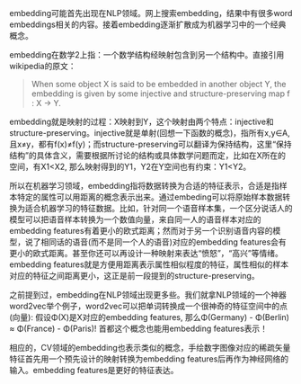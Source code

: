 embedding可能首先出现在NLP领域。网上搜索embedding，结果中有很多word embeddings相关的内容。接着embedding逐渐扩散成为机器学习中的一个经典概念。

embedding在数学2上指：一个数学结构经映射包含到另一个结构中。直接引用wikipedia的原文：

> When some object X is said to be embedded in another object Y, the embedding is given by some injective and structure-preserving map f : X → Y.

embedding就是映射的过程：X映射到Y，这个映射由两个特点：injective和structure-preserving。injective就是单射(回想一下函数的概念)，指所有x,y∈A,且x≠y，都有f(x)≠f(y)；而structure-preserving可以翻译为保持结构，这里“保持结构”的具体含义，需要根据所讨论的结构或具体数学问题而定，比如在X所在的空间，有X1<X2, 那么映射得到的Y1，Y2在Y空间也有约束：Y1<Y2。

所以在机器学习领域，embedding指将数据转换为合适的特征表示，合适是指样本特定的属性可以用距离的概念表示出来。通过embeding可以将原始样本数据转换为适合机器学习的特征数据。比如，针对同一个语音样本集，一个区分说话人的模型可以把语音样本转换为一个数值向量，来自同一人的语音样本对应的embedding features有着更小的欧式距离；然而对于另一个识别语音内容的模型，说了相同话的语音(而不是同一个人的语音)对应的embedding features会有更小的欧式距离。甚至你还可以再设计一种映射来表达“愤怒”，“高兴”等情绪。embedding features就是方便用距离表示属性相似程度的特征，属性相似的样本对应的特征之间距离更小，这正是前一段提到的structure-preserving。

之前提到过，embedding在NLP领域出现更多些。我们就拿NLP领域的一个神器word2vec举个例子，word2vec可以把单词转换成一个很神奇的特征空间中的点(向量): 假设Φ(X)是X对应的embedding features, 那么Φ(Germany) - Φ(Berlin) ≈ Φ(France) - Φ(Paris)! 首都这个概念也能用embedding features表示！

相应的，CV领域的embedding也表示类似的概念，手绘数字图像对应的稀疏矢量特征首先用一个预先设计的映射转换为embedding features后再作为神经网络的输入。embedding features是更好的特征表达。
